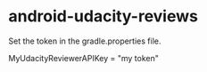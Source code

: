 # android-udacity-reviews

Set the token in the gradle.properties file.

MyUdacityReviewerAPIKey = "my token"
